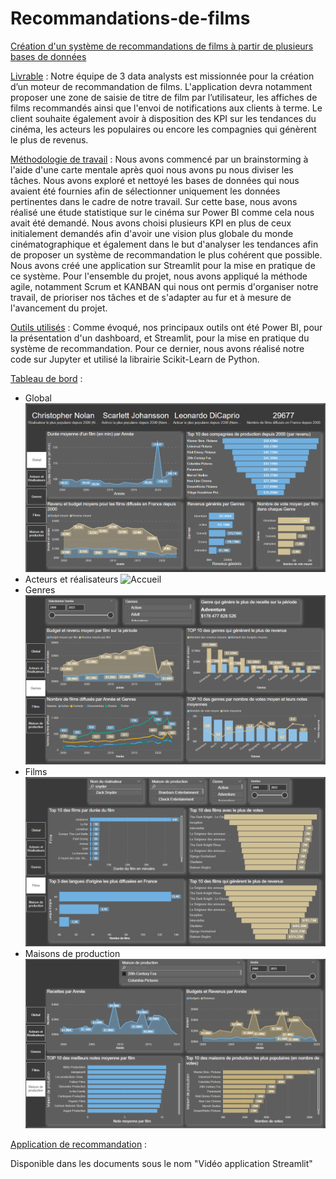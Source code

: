 # Recommandations-de-films
[Création d'un système de recommandations de films à partir de plusieurs bases de données](https://cine-creuse-recommandation.streamlit.app/)

<ins>Livrable</ins> : Notre équipe de 3 data analysts est missionnée pour la création d’un moteur de recommandation de films. L'application devra notamment proposer une zone de saisie de titre de film par l’utilisateur, les affiches de films recommandés ainsi que l'envoi de notifications aux clients à terme. Le client souhaite également avoir à disposition des KPI sur les tendances du cinéma, les acteurs les populaires ou encore les compagnies qui génèrent le plus de revenus.

 
<ins>Méthodologie de travail</ins> : Nous avons commencé par un brainstorming à l'aide d'une carte mentale après quoi nous avons pu nous diviser les tâches. Nous avons exploré et nettoyé les bases de données qui nous avaient été fournies afin de sélectionner uniquement les données pertinentes dans le cadre de notre travail. Sur cette base, nous avons réalisé une étude statistique sur le cinéma sur Power BI comme cela nous avait été demandé. Nous avons choisi plusieurs KPI en plus de ceux initialement demandés afin d'avoir une vision plus globale du monde cinématographique et également dans le but d'analyser les tendances afin de proposer un système de recommandation le plus cohérent que possible. Nous avons créé une application sur Streamlit pour la mise en pratique de ce système.
Pour l'ensemble du projet, nous avons appliqué la méthode agile, notamment Scrum et KANBAN qui nous ont permis d'organiser notre travail, de prioriser nos tâches et de s'adapter au fur et à mesure de l'avancement du projet.


<ins>Outils utilisés</ins> : Comme évoqué, nos principaux outils ont été Power BI, pour la présentation d'un dashboard, et Streamlit, pour la mise en pratique du système de recommandation. Pour ce dernier, nous avons réalisé notre code sur Jupyter et utilisé la librairie Scikit-Learn de Python.


<ins>Tableau de bord</ins> :

- Global
  ![Accueil](https://github.com/lher5/Recommandations-de-films/blob/main/Images/Power%20Bi%20-%20Projet%202%20-%20Global.png)
- Acteurs et réalisateurs
  ![Accueil](https://github.com/lher5/Recommandations-de-films/blob/main/Images/Power%20Bi%20-%20Projet%202%20-%20Acteurs%20et%20R%C3%A9alisateurs.png)
- Genres
  ![Accueil](https://github.com/lher5/Recommandations-de-films/blob/main/Images/Power%20Bi%20-%20Projet%202%20-%20Genres.png)
- Films
  ![Accueil](https://github.com/lher5/Recommandations-de-films/blob/main/Images/Power%20Bi%20-%20Projet%202%20-%20Films.png)
- Maisons de production
  ![Accueil](https://github.com/lher5/Recommandations-de-films/blob/main/Images/Power%20Bi%20-%20Projet%202%20-%20Maisons%20de%20productions.png)


<ins>Application de recommandation</ins> :

Disponible dans les documents sous le nom "Vidéo application Streamlit"
